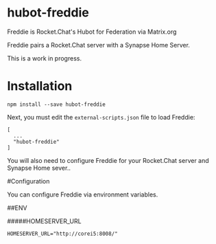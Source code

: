 hubot-freddie
=============

Freddie is Rocket.Chat's Hubot for Federation via Matrix.org

Freddie pairs a Rocket.Chat server with a Synapse Home Server.

This is a work in progress.

# Installation

```
npm install --save hubot-freddie
```

Next, you must edit the `external-scripts.json` file to load Freddie:

```
[
  ...
  "hubot-freddie"
]
```

You will also need to configure Freddie for your Rocket.Chat server and Synapse Home sever..


#Configuration

You can configure Freddie via environment variables.


##ENV

#####HOMESERVER_URL


```
HOMESERVER_URL="http://corei5:8008/"
```



